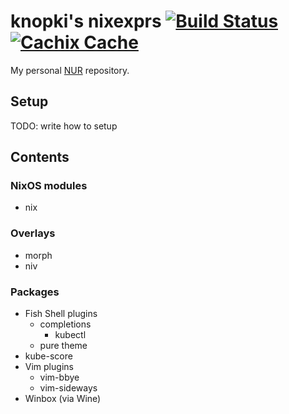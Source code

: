 # knopki's nixexprs [![Build Status](https://github.com/knopki/nixexprs/workflows/Release/badge.svg)](https://github.com/knopki/nixexprs/actions?workflow=Release) [![Cachix Cache](https://img.shields.io/badge/cachix-knopki--nixexprs-blue.svg)](https://knopki-nixexprs.cachix.org)

My personal [NUR](https://github.com/nix-community/NUR) repository.

## Setup

TODO: write how to setup

## Contents

### NixOS modules

- nix

### Overlays

- morph
- niv

### Packages

- Fish Shell plugins
  - completions
    - kubectl
  - pure theme
- kube-score
- Vim plugins
  - vim-bbye
  - vim-sideways
- Winbox (via Wine)
